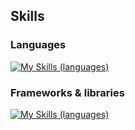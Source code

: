 ## Skills

### Languages
[![My Skills (languages)](https://skillicons.dev/icons?i=ruby,js,ts,py,elixir,html,css)](https://skillicons.dev)

### Frameworks & libraries
[![My Skills (languages)](https://skillicons.dev/icons?i=rails,react,vue,electron,tailwind,fastapi,heroku)](https://skillicons.dev)

<!--
**yudukikun5120/yudukikun5120** is a ✨ _special_ ✨ repository because its `README.md` (this file) appears on your GitHub profile.

Here are some ideas to get you started:

- 🔭 I’m currently working on ...
- 🌱 I’m currently learning ...
- 👯 I’m looking to collaborate on ...
- 🤔 I’m looking for help with ...
- 💬 Ask me about ...
- 📫 How to reach me: ...
- 😄 Pronouns: ...
- ⚡ Fun fact: ...
-->
